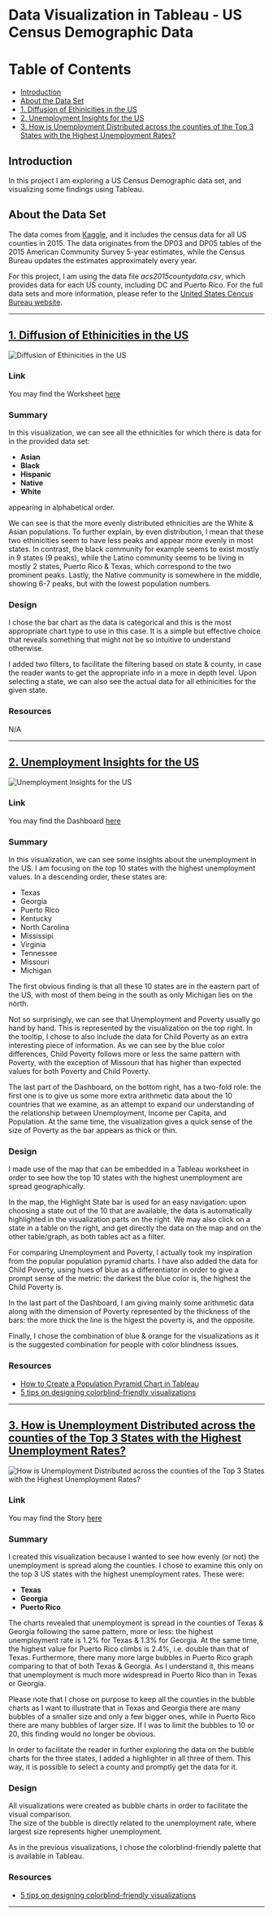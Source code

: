 # Data Visualization in Tableau - US Census Demographic Data

# Table of Contents

* [Introduction](#introduction)
* [About the Data Set](#about-the-data-set)
* [1. Diffusion of Ethinicities in the US](#1-diffusion-of-ethinicities-in-the-us)
* [2. Unemployment Insights for the US](#2-unemployment-insights-for-the-US)
* [3. How is Unemployment Distributed across the counties of the Top 3 States with the Highest Unemployment Rates?](#3-how-is-unemployment-distributed-across-the-counties-of-the-top-3-states-with-the-highest-unemployment-rates)


## <b>Introduction</b><br>

In this project I am exploring a US Census Demographic data set, and visualizing some findings using Tableau.


## <b>About the Data Set</b>

The data comes from [Kaggle](https://www.kaggle.com/datasets/muonneutrino/us-census-demographic-data), and it includes the census data for all US counties in 2015. The data originates from the DP03 and DP05 tables of the 2015 American Community Survey 5-year estimates, while the Census Bureau updates the estimates approximately every year. 

For this project, I am using the data file _acs2015countydata.csv_, which provides data for each US county, including DC and Puerto Rico.
For the full data sets and more information, please refer to the [United States Cencus Bureau website](https://data.census.gov/cedsci/).

___________________

## [1. Diffusion of Ethinicities in the US](https://public.tableau.com/app/profile/dimitra.karamperi/viz/DiffusionofEthnicitiesintheUS/Sheet1)

![Diffusion of Ethinicities in the US](https://github.com/dimikara/US-Census-Demographic-Data/blob/main/img/Diffusion%20of%20Ethinicities%20in%20the%20US.png)


### Link

You may find the Worksheet [here](https://public.tableau.com/app/profile/dimitra.karamperi/viz/DiffusionofEthnicitiesintheUS/Sheet1)


### Summary

In this visualization, we can see all the ethnicities for which there is data for in the provided data set:

- **Asian**
- **Black**
- **Hispanic**
- **Native**
- **White**

appearing in alphabetical order.

We can see is that the more evenly distributed ethnicities are the White & Asian populations. To further explain, by even distribution, I mean that these two ethinicities seem to have less peaks and appear more evenly in most states. In contrast, the black community for example seems to exist mostly in 9 states (9 peaks), while the Latino community seems to be living in mostly 2 states, Puerto Rico & Texas, which correspond to the two prominent peaks. Lastly, the Native community is somewhere in the middle, showing 6-7 peaks, but with the lowest population numbers.


### Design

I chose the bar chart as the data is categorical and this is the most appropriate chart type to use in this case. It is a simple but effective choice that reveals something that might not be so intuitive to understand otherwise.

I added two filters, to facilitate the filtering based on state & county, in case the reader wants to get the appropriate info in a more in depth level. Upon selecting a state, we can also see the actual data for all ethinicities for the given state.



### Resources

N/A

___________________

## [2. Unemployment Insights for the US](https://public.tableau.com/app/profile/dimitra.karamperi/viz/UnemploymentInsightsfortheUS/UnemploymentInsights)

![Unemployment Insights for the US](https://github.com/dimikara/US-Census-Demographic-Data/blob/main/img/Unemployment%20Insights%20for%20the%20US.png)

### Link

You may find the Dashboard [here](https://public.tableau.com/app/profile/dimitra.karamperi/viz/UnemploymentInsightsfortheUS/UnemploymentInsights)

### Summary

In this visualization, we can see some insights about the unemployment in the US. I am focusing on the top 10 states with the highest unemployment values. In a descending order, these states are:
- Texas
- Georgia
- Puerto Rico
- Kentucky
- North Carolina
- Mississipi
- Virginia
- Tennessee
- Missouri
- Michigan

The first obvious finding is that all these 10 states are in the eastern part of the US, with most of them being in the south as only Michigan lies on the north.

Not so surprisingly, we can see that Unemployment and Poverty usually go hand by hand. This is represented by the visualization on the top right. In the tooltip, I chose to also include the data for Child Poverty as an extra interesting piece of information. As we can see by the blue color differences, Child Poverty follows more or less the same pattern with Poverty, with the exception of Missouri that has higher than expected values for both Poverty and Child Poverty.

The last part of the Dashboard, on the bottom right, has a two-fold role: the first one is to give us some more extra arithmetic data about the 10 countries that we examine, as an attempt to expand our understanding of the relationship between Unemployment, Income per Capita, and Population. At the same time, the visualization gives a quick sense of the size of Poverty as the bar appears as thick or thin.


### Design

I made use of the map that can be embedded in a Tableau worksheet in order to see how the top 10 states with the highest unemployment are spread geographically. 

In the map, the Highlight State bar is used for an easy navigation: upon choosing a state out of the 10 that are available, the data is automatically highlighted in the visualization parts on the right. We may also click on a state in a table on the right, and get directly the data on the map and on the other table/graph, as both tables act as a filter. 

For comparing Unemployment and Poverty, I actually took my inspiration from the popular population pyramid charts. I have also added the data for Child Poverty, using hues of blue as a differentiator in order to give a prompt sense of the metric: the darkest the blue color is, the highest the Child Poverty is.

In the last part of the Dashboard, I am giving mainly some arithmetic data along with the dimension of Poverty represented by the thickness of the bars: the more thick the line is the higest the poverty is, and the opposite.

Finally, I chose the combination of blue & orange for the visualizations as it is the suggested combination for people with color blindness issues.


### Resources

* [How to Create a Population Pyramid Chart in Tableau](https://www.doingdata.org/blog/how-to-create-a-population-pyramid-chart-in-tableau)
* [5 tips on designing colorblind-friendly visualizations](https://www.tableau.com/about/blog/examining-data-viz-rules-dont-use-red-green-together)

___________________

## [3. How is Unemployment Distributed across the counties of the Top 3 States with the Highest Unemployment Rates?](https://public.tableau.com/app/profile/dimitra.karamperi/viz/UnemploymentDistribution_16643003770140/UnemploymentDistribution)

![How is Unemployment Distributed across the counties of the Top 3 States with the Highest Unemployment Rates?](https://github.com/dimikara/US-Census-Demographic-Data/blob/main/img/Unemployment%20Distribution%20Across%20Counties.png)

### Link

You may find the Story [here](https://public.tableau.com/app/profile/dimitra.karamperi/viz/UnemploymentDistribution_16643003770140/UnemploymentDistribution)


### Summary

I created this visualization because I wanted to see how evenly (or not) the unemployment is spread along the counties. I chose to examine this only on the top 3 US states with the highest unemployment rates. These were:

- **Texas**
- **Georgia**
- **Puerto Rico**

The charts revealed that unemployment is spread in the counties of Texas & Georgia following the same pattern, more or less: the highest unemployment rate is 1.2% for Texas & 1.3% for Georgia. At the same time, the highest value for Puerto Rico climbs is 2.4%, i.e. double than that of Texas. Furthermore, there many more large bubbles in Puerto Rico graph comparing to that of both Texas & Georgia. As I understand it, this means that unemployment is much more widespread in Puerto Rico than in Texas or Georgia.

Please note that I chose on purpose to keep all the counties in the bubble charts as I want to illustrate that in Texas and Georgia there are many bubbles of a smaller size and only a few bigger ones, while in Puerto Rico there are many bubbles of larger size. If I was to limit the bubbles to 10 or 20, this finding would no longer be obvious.

In order to facilitate the reader in further exploring the data on the bubble charts for the three states, I added a highlighter in all three of them. This way, it is possible to select a county and promptly get the data for it.


### Design

All visualizations were created as bubble charts in order to facilitate the visual comparison.<br>
The size of the bubble is directly related to the unemployment rate, where largest size represents higher unemployment.<br>

As in the previous visualizations, I chose the colorblind-friendly palette that is available in Tableau.


### Resources

* [5 tips on designing colorblind-friendly visualizations](https://www.tableau.com/about/blog/examining-data-viz-rules-dont-use-red-green-together)

___________________
